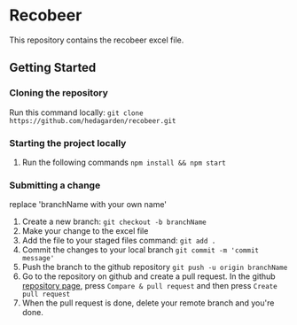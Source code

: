 # Recobeer

This repository contains the recobeer excel file.

## Getting Started

### Cloning the repository

Run this command locally:
`git clone https://github.com/hedagarden/recobeer.git`

### Starting the project locally

1. Run the following commands `npm install && npm start`

### Submitting a change

replace 'branchName with your own name'

1. Create a new branch:
   `git checkout -b branchName`
2. Make your change to the excel file
3. Add the file to your staged files command:
   `git add .`
4. Commit the changes to your local branch
   `git commit -m 'commit message'`
5. Push the branch to the github repository
   `git push -u origin branchName`
6. Go to the repository on github and create a pull request. In the github [repository page](https://github.com/hedagarden/recobeer), press `Compare & pull request` and then press `Create pull request`
7. When the pull request is done, delete your remote branch and you're done.
